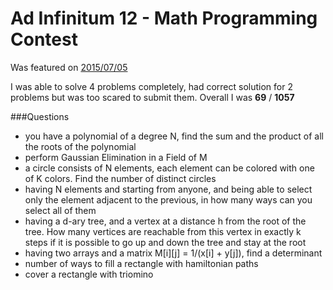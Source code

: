 # Ad Infinitum 12 - Math Programming Contest

Was featured on [2015/07/05](https://www.hackerrank.com/contests/infinitum12/challenges)

I was able to solve 4 problems completely, had correct solution for 2 problems but was too scared to
submit them. Overall I was **69** / **1057**

###Questions
 - you have a polynomial of a degree N, find the sum and the product of all the roots of the polynomial
 - perform Gaussian Elimination in a Field of M
 - a circle consists of N elements, each element can be colored with one of K colors. Find the number of distinct circles
 - having N elements and starting from anyone, and being able to select only the element adjacent to the previous,
 in how many ways can you select all of them
 - having a d-ary tree, and a vertex at a distance h from the root of the tree. How many vertices are reachable from 
 this vertex in exactly k steps if it is possible to go up and down the tree and stay at the root
 - having two arrays and a matrix M[i][j] = 1/(x[i] + y[j]), find a determinant
 - number of ways to fill a rectangle with hamiltonian paths
 - cover a rectangle with triomino